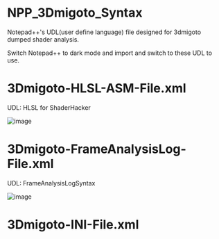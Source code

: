 # NPP_3Dmigoto_Syntax
Notepad++'s UDL(user define language) file designed for 3dmigoto dumped shader analysis.

Switch Notepad++ to dark mode and import and switch to these UDL to use.


# 3Dmigoto-HLSL-ASM-File.xml
UDL: HLSL for ShaderHacker


![image](https://github.com/StarBobis/NPP_3Dmigoto_Syntax/assets/151726114/c8ce113f-0646-4f1d-8092-ec8a326dfe4d)


# 3Dmigoto-FrameAnalysisLog-File.xml
UDL: FrameAnalysisLogSyntax

![image](https://github.com/StarBobis/NPP_3Dmigoto_Syntax/assets/151726114/d109fefb-fd62-46d4-8e90-a538c2f7b3be)

# 3Dmigoto-INI-File.xml

